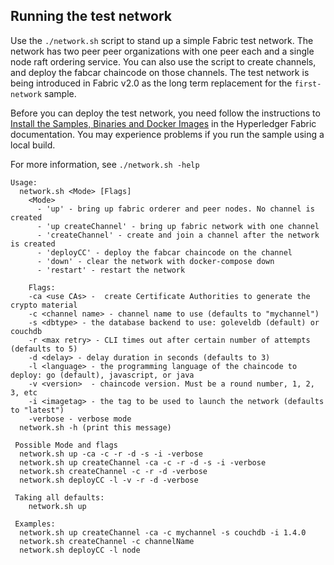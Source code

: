 ## Running the test network

Use the `./network.sh` script to stand up a simple Fabric test network. The
network has two peer peer organizations with one peer each and a single node
raft ordering service. You can also use the script to create channels, and deploy
the fabcar chaincode on those channels. The test network is being introduced in
Fabric v2.0 as the long term replacement for the `first-network` sample.

Before you can deploy the test network, you need follow the instructions to
[Install the Samples, Binaries and Docker Images](https://hyperledger-fabric.readthedocs.io/en/latest/install.html) in the Hyperledger Fabric documentation. You may experience problems if you run the
sample using a local build.

For more information, see `./network.sh -help`
```
Usage:
  network.sh <Mode> [Flags]
    <Mode>
      - 'up' - bring up fabric orderer and peer nodes. No channel is created
      - 'up createChannel' - bring up fabric network with one channel
      - 'createChannel' - create and join a channel after the network is created
      - 'deployCC' - deploy the fabcar chaincode on the channel
      - 'down' - clear the network with docker-compose down
      - 'restart' - restart the network

    Flags:
    -ca <use CAs> -  create Certificate Authorities to generate the crypto material
    -c <channel name> - channel name to use (defaults to "mychannel")
    -s <dbtype> - the database backend to use: goleveldb (default) or couchdb
    -r <max retry> - CLI times out after certain number of attempts (defaults to 5)
    -d <delay> - delay duration in seconds (defaults to 3)
    -l <language> - the programming language of the chaincode to deploy: go (default), javascript, or java
    -v <version>  - chaincode version. Must be a round number, 1, 2, 3, etc
    -i <imagetag> - the tag to be used to launch the network (defaults to "latest")
    -verbose - verbose mode
  network.sh -h (print this message)

 Possible Mode and flags
  network.sh up -ca -c -r -d -s -i -verbose
  network.sh up createChannel -ca -c -r -d -s -i -verbose
  network.sh createChannel -c -r -d -verbose
  network.sh deployCC -l -v -r -d -verbose

 Taking all defaults:
	network.sh up

 Examples:
  network.sh up createChannel -ca -c mychannel -s couchdb -i 1.4.0
  network.sh createChannel -c channelName
  network.sh deployCC -l node
```
